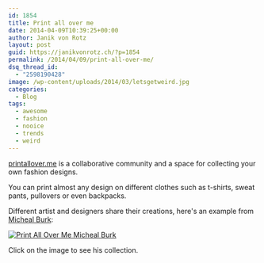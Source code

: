 ```yaml
---
id: 1854
title: Print all over me
date: 2014-04-09T10:39:25+00:00
author: Janik von Rotz
layout: post
guid: https://janikvonrotz.ch/?p=1854
permalink: /2014/04/09/print-all-over-me/
dsq_thread_id:
  - "2598190428"
image: /wp-content/uploads/2014/03/letsgetweird.jpg
categories:
  - Blog
tags:
  - awesome
  - fashion
  - nooice
  - trends
  - weird
---
```

[printallover.me](http://printallover.me/) is a collaborative community and a space for collecting your own fashion designs.

You can print almost any design on different clothes such as t-shirts, sweat pants, pullovers or even backpacks.
<!--more-->
Different artist and designers share their creations, here's an example from [Micheal Burk](http://www.michael-burk.com/):

[![Print All Over Me Micheal Burk](/wp-content/uploads/2014/04/Print-All-Over-Me-Micheal-Burk.gif)](http://printallover.me/collections/michael-burk)

Click on the image to see his collection.